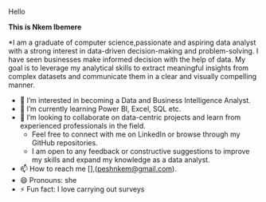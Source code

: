 Hello

**This is Nkem Ibemere**

*I am a graduate of computer science,passionate and aspiring data analyst with a strong interest in data-driven decision-making and problem-solving.
I have seen businesses make informed decision with the help of data.
My goal is to leverage my analytical skills to extract meaningful insights from complex datasets and communicate them in a clear and visually compelling manner.


- 👀 I’m interested in becoming a Data and Business Intelligence Analyst.
- 🌱 I’m currently learning Power BI, Excel, SQL etc.
- 💞️ I’m looking to collaborate on data-centric projects and learn from experienced professionals in the field.
    - Feel free to connect with me on LinkedIn or browse through my GitHub repositories.
   -  I am open to any feedback or constructive suggestions to improve my skills and expand my knowledge as a data analyst.
- 📫 How to reach me [],(peshnkem@gmail.com).
- 😄 Pronouns: she
- ⚡ Fun fact: I love carrying out surveys

<!---
NkemIbemere/NkemIbemere is a ✨ special ✨ repository because its `README.md` (this file) appears on your GitHub profile.
You can click the Preview link to take a look at your changes.
--->
